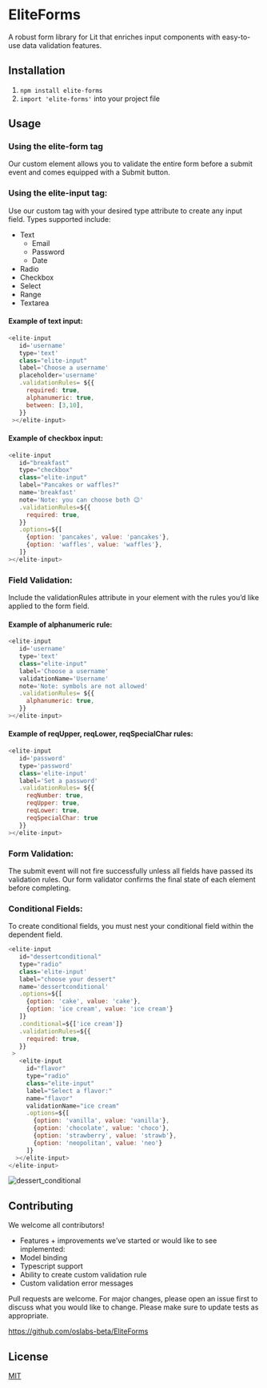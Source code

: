 # EliteForms

A robust form library for Lit that enriches input components with easy-to-use data validation features.

## Installation

1) ```npm install elite-forms```
2) ```import 'elite-forms'``` into your project file 

## Usage
### Using the elite-form tag ###

Our custom <elite-form> element allows you to validate the entire form before a submit event and comes equipped with a Submit button. 

### Using the elite-input tag: ###

Use our custom <elite-input> tag with your desired type attribute to create any input field.
Types supported include:
* Text
   * Email
   * Password
   * Date
* Radio
* Checkbox
* Select 
* Range
* Textarea

#### Example of text input: ####
```javascript 
<elite-input 
   id='username'
   type='text'
   class="elite-input"
   label='Choose a username' 
   placeholder='username'
   .validationRules= ${{
     required: true,
     alphanumeric: true,
     between: [3,10],
   }}
 ></elite-input>
```
         
#### Example of checkbox input: ####
```javascript 
<elite-input
   id="breakfast"
   type="checkbox"
   class="elite-input"
   label="Pancakes or waffles?"
   name='breakfast'
   note='Note: you can choose both 😉'
   .validationRules=${{
     required: true, 
   }}
   .options=${[
     {option: 'pancakes', value: 'pancakes'},
     {option: 'waffles', value: 'waffles'},
   ]}
></elite-input>
```

### Field Validation: ###

Include the validationRules attribute in your <elite-input> element with the rules you’d like applied to the form field. 
         
#### Example of alphanumeric rule: ####
```javascript 
<elite-input 
   id='username'
   type='text'
   class="elite-input"
   label='Choose a username' 
   validationName='Username'
   note='Note: symbols are not allowed'
   .validationRules= ${{
     alphanumeric: true,
   }}
></elite-input>
```         
#### Example of reqUpper, reqLower, reqSpecialChar rules: ####
```javascript 
<elite-input
   id='password'
   type='password'
   class='elite-input'
   label='Set a password'
   .validationRules= ${{
     reqNumber: true,
     reqUpper: true,
     reqLower: true,
     reqSpecialChar: true
   }}
></elite-input>
```         

### Form Validation: ###

The submit event will not fire successfully unless all fields have passed its validation rules. Our form validator confirms the final state of each element before completing. 

### Conditional Fields: ###

To create conditional fields, you must nest your conditional field within the dependent field. 
```javascript 
<elite-input
   id="dessertconditional"
   type="radio"
   class='elite-input'
   label="choose your dessert"
   name='dessertconditional'
   .options=${[
     {option: 'cake', value: 'cake'}, 
     {option: 'ice cream', value: 'ice cream'}
   ]}
   .conditional=${['ice cream']}
   .validationRules=${{
     required: true,
   }}
 >
   <elite-input
     id="flavor"
     type="radio"
     class="elite-input"
     label="Select a flavor:"
     name="flavor"
     validationName="ice cream"
     .options=${[
       {option: 'vanilla', value: 'vanilla'},
       {option: 'chocolate', value: 'choco'},
       {option: 'strawberry', value: 'strawb'},
       {option: 'neopolitan', value: 'neo'}
     ]}
  ></elite-input>
</elite-input>
```         
         
![dessert_conditional](https://user-images.githubusercontent.com/97770491/165827826-21db2ffc-02de-4d8b-825a-a0e302109470.gif)


## Contributing

We welcome all contributors! 
- Features + improvements we’ve started or would like to see implemented:
- Model binding 
- Typescript support 
- Ability to create custom validation rule
- Custom validation error messages

Pull requests are welcome. For major changes, please open an issue first to discuss what you would like to change.
Please make sure to update tests as appropriate.

https://github.com/oslabs-beta/EliteForms

## License
[MIT](https://choosealicense.com/licenses/mit/)
